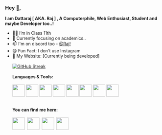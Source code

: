 ### Hey 👋,
**I am Dattaraj [ AKA. Raj ] , A Computerphile, Web Enthusiast, Student and maybe Developer too..!**
- 👨‍🎓 I’m in Class 11th 
- 🎯 Currently focusing on academics..
- 📫 I'm on discord too - [@Raj!](https://discord.com/channels/@me)
- 😋 Fun Fact: I don't use Instagram
- 🤟 My Website: [Currently being developed]
<br><br>
[![GitHub Streak](https://github-readme-streak-stats.herokuapp.com?user=Dattaraj-Shinde&theme=github-dark-blue&hide_border=true&date_format=M%20j%5B%2C%20Y%5D)](https://git.io/streak-stats)
<br><br>
**Languages & Tools:** <br><br>
<a href="https://www.youtube.com/watch?v=dQw4w9WgXcQ" target="blank"><img align="center" src="https://upload.wikimedia.org/wikipedia/commons/thumb/9/9a/Visual_Studio_Code_1.35_icon.svg/1200px-Visual_Studio_Code_1.35_icon.svg.png" height="40" /></a>
<a href="https://www.youtube.com/watch?v=dQw4w9WgXcQ" target="blank"><img align="center" src="https://www.tech-wiki.net/images/a/a8/Notepad%2B%2B_logo.png" height="40" /></a>
<a href="https://www.youtube.com/watch?v=dQw4w9WgXcQ" target="blank"><img align="center" src="https://replit.com/public/icons/apple-icon-180.png" height="40" /></a>
<a href="https://www.youtube.com/watch?v=dQw4w9WgXcQ" target="blank"><img align="center" src="https://seeklogo.com/images/N/nodejs-logo-FBE122E377-seeklogo.com.png" height="40" /></a>
<a href="https://www.youtube.com/watch?v=dQw4w9WgXcQ" target="blank"><img align="center" src="https://upload.wikimedia.org/wikipedia/commons/thumb/9/99/Unofficial_JavaScript_logo_2.svg/1200px-Unofficial_JavaScript_logo_2.svg.png" height="40" /></a>
<a href="https://www.youtube.com/watch?v=dQw4w9WgXcQ" target="blank"><img align="center" src="https://upload.wikimedia.org/wikipedia/commons/thumb/3/38/HTML5_Badge.svg/640px-HTML5_Badge.svg.png" height="40" /></a>
<a href="https://www.youtube.com/watch?v=dQw4w9WgXcQ" target="blank"><img align="center" src="https://upload.wikimedia.org/wikipedia/commons/thumb/6/62/CSS3_logo.svg/800px-CSS3_logo.svg.png" height="40" /></a>
<a href="https://www.youtube.com/watch?v=dQw4w9WgXcQ" target="blank"><img align="center" src="https://upload.wikimedia.org/wikipedia/commons/thumb/c/c3/Python-logo-notext.svg/2048px-Python-logo-notext.svg.png" height="40" /></a>
<br><br><br>
**You can find me here:**<br><br>
<a href="https://www.youtube.com/watch?v=dQw4w9WgXcQ" target="blank"><img align="center" src="https://cdn.worldvectorlogo.com/logos/stack-overflow.svg" height="40" /></a>&nbsp;
<a href="https://www.youtube.com/watch?v=dQw4w9WgXcQ" target="blank"><img align="center" src="https://repository-images.githubusercontent.com/386788663/b30df306-a46d-465f-874e-dd7ff1942dbb" height="40" /></a>&nbsp;
<a href="https://www.youtube.com/watch?v=dQw4w9WgXcQ" target="blank"><img align="center" src="https://res.cloudinary.com/practicaldev/image/fetch/s--pcSkTMZL--/c_limit,f_auto,fl_progressive,q_80,w_190/https://practicaldev-herokuapp-com.freetls.fastly.net/assets/devlogo-pwa-512.png" height="40" /></a>&nbsp;
<a href="https://www.youtube.com/watch?v=dQw4w9WgXcQ" target="blank"><img align="center" src="https://miro.medium.com/max/1400/1*psYl0y9DUzZWtHzFJLIvTw.png" height="40" /></a>

